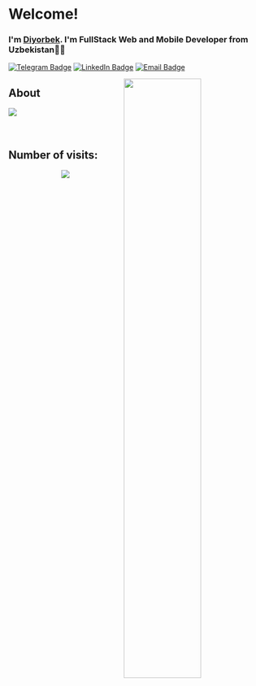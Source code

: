 # Welcome!

### I'm [Diyorbek](https://github.com/diyorbek0309). I'm FullStack Web and Mobile Developer from Uzbekistan👩‍💻

[![Telegram Badge](https://img.shields.io/badge/Telegram-4eb7fc?style=for-the-badge&logo=telegram&logoColor=white)](https://t.me/dasturchining_tundaligi)
[![LinkedIn Badge](https://img.shields.io/badge/Linkedin-1f75ff?style=for-the-badge&logo=linkedin&logoColor=white)](https://www.linkedin.com/in/diyorbek-olimov/)
[![Email Badge](https://img.shields.io/badge/Gmail-D14836?style=for-the-badge&logo=gmail&logoColor=white)](mailto:diyorbekolimov2000@gmail.com)

<img align="right" width='55%' src="https://github-readme-stats.vercel.app/api?username=diyorbek0309&show_icons=true&hide_border=true">

## About
<div>
  <a href="https://github.com/diyorbek0309">
    <img align="center" src="https://github-readme-stats.vercel.app/api/top-langs/?username=diyorbek0309&bg_color=0d1117&text_color=bdc3c7&title_color=f1c40f&hide_border=true&layout=compact&langs_count=10" />
  </a>
</div>
<br />
<br />

 ## Number of visits:
<p align="center">
   <img src="https://profile-counter.glitch.me/{diyorbek0309}/count.svg"/>
</p>
